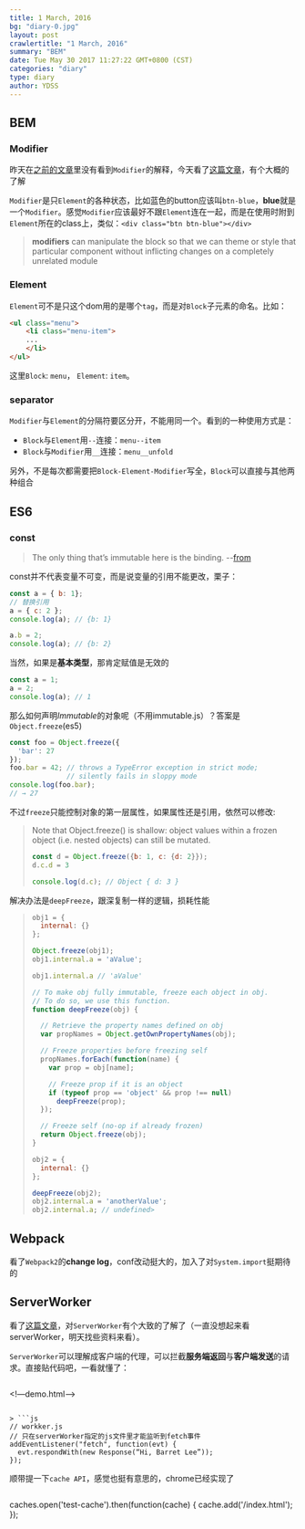 ```yaml
---
title: 1 March, 2016
bg: "diary-0.jpg"
layout: post
crawlertitle: "1 March, 2016"
summary: "BEM"
date: Tue May 30 2017 11:27:22 GMT+0800 (CST)
categories: "diary"
type: diary
author: YDSS
---
```


## BEM

### Modifier

昨天在[之前的文章](https://www.smashingmagazine.com/2012/04/a-new-front-end-methodology-bem/)里没有看到`Modifier`的解释，今天看了[这篇文章](https://css-tricks.com/bem-101/)，有个大概的了解

`Modifier`是只`Element`的各种状态，比如蓝色的button应该叫`btn-blue`，**blue**就是一个`Modifier`。感觉`Modifier`应该最好不跟`Element`连在一起，而是在使用时附到`Element`所在的class上，类似：`<div class="btn btn-blue"></div>`

> **modifiers** can manipulate the block so that we can theme or style that particular component without inflicting changes on a completely unrelated module


### Element

`Element`可不是只这个dom用的是哪个`tag`，而是对`Block`子元素的命名。比如：

```html
<ul class="menu">
	<li class="menu-item">
	...
	</li>
</ul>
```

这里`Block`: `menu`， `Element`: `item`。

### separator

`Modifier`与`Element`的分隔符要区分开，不能用同一个。看到的一种使用方式是：

- `Block`与`Element`用`--`连接：`menu--item`
- `Block`与`Modifier`用`__`连接：`menu__unfold`

另外，不是每次都需要把`Block-Element-Modifier`写全，`Block`可以直接与其他两种组合

## ES6

### const

> The only thing that’s immutable here is the binding. --[from](https://mathiasbynens.be/notes/es6-const)

const并不代表变量不可变，而是说变量的引用不能更改，栗子：

```js
const a = { b: 1};
// 替换引用
a = { c: 2 };
console.log(a); // {b: 1}

a.b = 2;
console.log(a); // {b: 2}
```

当然，如果是**基本类型**，那肯定赋值是无效的

```js
const a = 1;
a = 2;
console.log(a); // 1
```

那么如何声明*Immutable*的对象呢（不用immutable.js）？答案是`Object.freeze`(es5)

```js
const foo = Object.freeze({
  'bar': 27
});
foo.bar = 42; // throws a TypeError exception in strict mode;
              // silently fails in sloppy mode
console.log(foo.bar);
// → 27
```

不过`freeze`只能控制对象的第一层属性，如果属性还是引用，依然可以修改:

> Note that Object.freeze() is shallow: object values within a frozen object (i.e. nested objects) can still be mutated.
> 
> ```js
> const d = Object.freeze({b: 1, c: {d: 2}});
> d.c.d = 3
> 
> console.log(d.c); // Object { d: 3 }
> ```

解决办法是`deepFreeze`，跟深复制一样的逻辑，损耗性能

> ```js
> obj1 = {
>   internal: {}
> };
> 
> Object.freeze(obj1);
> obj1.internal.a = 'aValue';
> 
> obj1.internal.a // 'aValue'
> 
> // To make obj fully immutable, freeze each object in obj.
> // To do so, we use this function.
> function deepFreeze(obj) {
> 
>   // Retrieve the property names defined on obj
>   var propNames = Object.getOwnPropertyNames(obj);
> 
>   // Freeze properties before freezing self
>   propNames.forEach(function(name) {
>     var prop = obj[name];
> 
>     // Freeze prop if it is an object
>     if (typeof prop == 'object' && prop !== null)
>       deepFreeze(prop);
>   });
> 
>   // Freeze self (no-op if already frozen)
>   return Object.freeze(obj);
> }
> 
> obj2 = {
>   internal: {}
> };
> 
> deepFreeze(obj2);
> obj2.internal.a = 'anotherValue';
> obj2.internal.a; // undefined>  
> ```

## Webpack

看了`Webpack2`的**change log**，conf改动挺大的，加入了对`System.import`挺期待的

## ServerWorker

看了[这篇文章](http://www.barretlee.com/blog/2016/02/16/when-fe-has-the-power-of-server)，对`ServerWorker`有个大致的了解了（一直没想起来看serverWorker，明天找些资料来看）。

`ServerWorker`可以理解成客户端的代理，可以拦截**服务端返回**与**客户端发送**的请求。直接贴代码吧，一看就懂了：

>```html
<!—demo.html—>
<script>
navigator.serviceWorker.register("worker.js", {
  scope: ”/test/a.html"
}).then(function(){
  fetch(‘/test/a.html’).then(function(response) {
    return response.text();
  }).then(function(text) {
    console.log(text); 
  });
});
</script>
```

> ```js
// workker.js
// 只在serverWorker指定的js文件里才能监听到fetch事件
addEventListener("fetch", function(evt) {
  evt.respondWith(new Response(“Hi, Barret Lee”));
});
```

顺带提一下`cache API`，感觉也挺有意思的，chrome已经实现了

>```js
caches.open('test-cache').then(function(cache) {
  cache.add('/index.html');
});
```